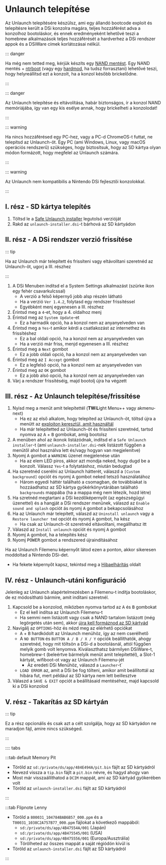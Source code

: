 # Unlaunch telepítése

Az Unlaunch telepítésére készülsz, ami egy állandó bootcode exploit és telepítésre került a DSi konzolra magára, teljes hozzáférést adva a konzolhoz bootoláskor, és ennek eredményeként lehetővé teszi a homebrew alkalmazások teljes hozzáférését a hardverhez a DSi rendszer appok és a DSiWare címek korlátozásai nélkül.

::: danger

Ha még nem tetted meg, kérjük készíts egy [NAND mentést](dumping-nand.html). Egy NAND mentés + [ntrboot](https://wiki.ds-homebrew.com/ds-index/ntrboot) (vagy egy [hardmod](https://wiki.ds-homebrew.com/ds-index/hardmod), ha tudsz forrasztani) lehetővé teszi, hogy helyreállítsd ezt a konzolt, ha a konzol később brickelődne.

:::

::: danger

Az Unlaunch telepítése és eltávolítása, habár biztonságos, ír a konzol NAND memóriájába, így van egy kis esélye annak, hogy brickelheti a konzolodat!

:::

::: warning

Ha nincs hozzáférésed egy PC-hez, vagy a PC-d ChromeOS-t futtat, ne telepítsd az Unlaunch-öt. Egy PC (ami Windows, Linux, vagy macOS operációs rendszerű) szükséges, hogy biztosítsuk, hogy az SD kártya olyan módon formázott, hogy megfelel az Unlaunch számára.

:::

::: warning

Az Unlaunch nem kompatibilis a Nintendo DSi fejlesztői konzolokkal.

:::

## I. rész - SD kártya telepítés

1. Töltsd le a [Safe Unlaunch installer](https://github.com/edo9300/unlaunch-installer/releases/latest/download/unlaunch-installer.dsi) legutolsó verzióját
2. Rakd az `unlaunch-installer.dsi`-t bárhová az SD kártyádon

## II. rész - A DSi rendszer verzió frissítése

::: tip

Ha az Unlaunch már telepített és frissíteni vagy eltávolítani szeretnéd az Unlaunch-öt, ugorj a III. részhez

:::

1. A DSi Menuben indítsd el a System Settings alkalmazást (szürke ikon egy fehér csavarkulcssal)
   - A verzió a felső képernyő jobb alsp részén látható
   - Ha a verzió `Ver 1.4.2`, folytasd egy rendszer frissítéssel
   - Egyébként menj egyenesen a III. részhez
2. Érintsd meg a `4`-et, hogy a 4. oldalhoz menj
3. Érintsd meg az `System Update`-et
   - Ez a harmadik opció, ha a konzol nem az anyanyelveden van
4. Érintsd meg a `Yes`-t amikor kérdi a csatlakozást az internethez és frissítéshez
   - Ez a bal oldali opció, ha a konzol nem az anyanyelveden van
   - Ha a verzió már friss, menjd egyenesen a III. részhez
5. Érintsd meg a `Next` gombot
   - Ez a jobb oldali opció, ha a konzol nem az anyanyelveden van
6. Érintsd meg az `I Accept` gombot
   - Ez a legfelső opció, ha a konzol nem az anyanyelveden van
7. Érintsd meg az `OK` gombot
   - Ez a jobb alsó opció, ha a konzol nem az anyanyelveden van
8. Várj a rendszer frissítéséig, majd bootolj újra ha végzett

## III. rész - Az Unlaunch telepítése/frissítése

1. Nyisd meg a menüt amit telepítettél (**TW**i**L**ight Menu++ vagy akmenu-next)
   - Ha ez az első alkalom, hogy telepíted az Unlaunch-öt, töltsd újra a menütt az [exploiton keresztül, amit használtál](launching-the-exploit.html)
   - Ha már telepítetted az Unlaunch-öt és frissíteni szeretnéd, tartsd nyomva az <kbd class="face">A</kbd> + <kbd class="face">B</kbd> gombokat, amíg bootolsz
2. A menüben ahol az ikonok listázódnak, indítsd el a `Safe Unlaunch installer`-t (ami `unlaunch-installer.dsi`-nek listázott függően a menütől ahol használva lett és/vagy hogyan van megjelenítve)
3. Nyomj <kbd class="face">A</kbd> gombot a `WARNING` üzenet megjelenése után
   - Ha az elem LED piros, akkor azt mondja neked, hogy dugd be a konzolt. Válassz `Yes`-t a folytatáshoz, miután bedugtad
4. Ha szeretnéd cserélni az Unlaunch hátterét, válaszd a `[Custom background]` opciót és nyomj <kbd class="face">A</kbd> gombot neked tetsző használatához
   - Három egyedi háttér található a csomagban, de továbbiakat is hozzáadhatsz az SD kártya gyökérkönyvtárában található `backgrounds` mappába (ha a mappa még nem létezik, hozd létre)
5. Ha szretnéd megtartani a DSi kezdőképernyőt (az egészségügyi üzenettel) és a hangját a DSi rendszer menünek, válaszd az `Enable sound and splash` opciót ás nyomj <kbd class="face">A</kbd> gombot a bekapcsolásához
6. Ha az Unlaunch már telepített, válaszd az `Uninstall unlaunch` vagy a `Restore launcher tmd` opciót és nyomj <kbd class="face">A</kbd> gombot, ha kész
   - Ha csak az Unlaunch-öt szeretnéd eltávolítani, megállhatsz itt
7. Válaszd az `Install unlaunch` opciót és nyomj <kbd class="face">A</kbd> gombot
8. Nyomj <kbd class="face">A</kbd> gombot, ha a telepítés kész
9. Nyomj <kbd class="face">POWER</kbd> gombot a rendszered újraindításához

Ha az Unlaunch Filemenu képernyőt látod ezen a ponton, akkor sikeresen moddoltad a Nintendo DSi-det.

- Ha fekete képernyőt kapsz, tekintsd meg a [Hibaelhárítás](troubleshooting.html) oldalt

## IV. rész - Unlaunch-utáni konfiguráció

Jelenleg az Unlaunch alapértelmezésben a Filemenu-t indítja bootoláskor, de ez módosítható bármire, amit indítani szeretnél.

1. Kapcsold be a konzolod, miközben nyomva tartod az <kbd class="face">A</kbd> és <kbd class="face">B</kbd> gombokat
   - Ez el kell indítsa az Unlaunch Filemenu-t
   - Ha semmi nem listázott vagy csak a NAND tartalom listázott (még legörgetés után sem), akkor [újra kell formáznod az SD kártyád](sd-card-setup.html)
2. Navigálj az `OPTIONS`-höz és nézd meg az elérhető opciókat
   - <kbd class="face">A</kbd> + <kbd class="face">B</kbd> hardkódolt az Unlaunch menühöz, így az nem cserélhető
   - A `NO BUTTON` és `BUTTON A / B / X / Y` opciók beállíthatók, ahogy szeretnéd, hogy mit töltsön a DSi-d a bootolásnál, attól függően melyik gomb volt lenyomva. Kiválaszthatsz bármilyen DSiWare-t, homebrew-t (beleértve bármelyik menüt amit telepítettél), a Slot-1 kártyát, wifiboot-ot vagy az Unlaunch Filemenu-jét
     - Az eredeti DSi Menühöz, válaszd a `Launcher`-t\`
   - `LOAD ERROR` az, amit a DSi be fog tölteni, amikor amit beállítottál az hibára fut, mert például az SD kártya nem lett beillesztve
3. Válaszd a `SAVE & EXIT` opciót a beállításaid mentéséhez, majd kapcsold ki a DSi konzolod

## V. rész - Takarítás az SD kártyán

::: tip

Ez a rész opcionális és csak azt a célt szolgálja, hogy az SD kártyádon ne maradjon fájl, amire nincs szükséged.

:::

:::: tabs

:::tab default Memory Pit

- Töröld az `sd:/private/ds/app/484E494A/pit.bin` fájlt az SD kártyádról
- Nevezd vissza a `tip.bin` fájlt a `pit.bin` névre, és hagyd ahogy van
- Most már visszaállíthatod a `DCIM` mappát, ami az SD kártyád gyökerében volt
- Töröld az `unlaunch-installer.dsi` fájlt az SD kártyádról

:::

:::tab Flipnote Lenny

- Töröld a `800031_104784BAB6B57_000.ppm` és a `T00031_1038C2A757B77_000.ppm` fájlokat a következő mappából:
  - `sd:/private/ds/app/4B47554A/001` (Japán)
  - `sd:/private/ds/app/4B475545/001` (USA)
  - `sd:/private/ds/app/4B475556/001` (Europa/Ausztrália)
  - Törölheted az összes mappát a saját régiódón kívül is
- Töröld az `unlaunch-installer.dsi` fájlt az SD kártyádról

:::
